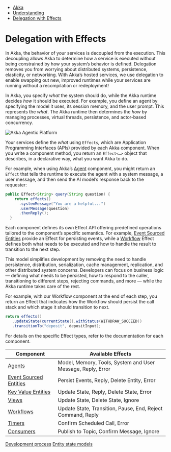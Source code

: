 <!-- <nav> -->
- [Akka](../index.html)
- [Understanding](index.html)
- [Delegation with Effects](declarative-effects.html)

<!-- </nav> -->

# Delegation with Effects

In Akka, the behavior of your services is decoupled from the execution. This decoupling allows Akka to determine how a service is executed without being constrained by how your system’s behavior is defined. Delegation removes you from worrying about distributed systems, persistence, elasticity, or networking. With Akka’s hosted services, we use delegation to enable swapping out new, improved runtimes while your services are running without a recompilation or redeployment!

In Akka, you specify *what* the system should do, while the Akka runtime decides *how* it should be executed. For example, you define an agent by specifying the model it uses, its session memory, and the user prompt. This represents the *what*. The Akka runtime then determines the *how* by managing processes, virtual threads, persistence, and actor-based concurrency.

![Akka Agentic Platform](_images/component-effects.png)


Your services define the *what* using `Effects`, which are Application Programming Interfaces (APIs) provided by each Akka component. When you write a component method, you return an `Effect<…​>` object that describes, in a declarative way, what you want Akka to do.

For example, when using Akka’s [Agent](../java/agents.html) component, you might return an `Effect` that tells the runtime to execute the agent with a system message, a user message, and then send the AI model’s response back to the requester:

```java
public Effect<String> query(String question) {
    return effects()
      .systemMessage("You are a helpful...")
      .userMessage(question)
      .thenReply();
  }
```
Each component defines its own Effect API offering predefined operations tailored to the component’s specific semantics. For example, [Event Sourced Entities](../java/event-sourced-entities.html) provide an Effect for persisting events, while a [Workflow](../java/workflows.html) Effect defines both what needs to be executed and how to handle the result to transition to the next step.

This model simplifies development by removing the need to handle persistence, distribution, serialization, cache management, replication, and other distributed system concerns. Developers can focus on business logic — defining what needs to be persisted, how to respond to the caller, transitioning to different steps, rejecting commands, and more — while the Akka runtime takes care of the rest.

For example, with our Workflow component at the end of each step, you return an Effect that indicates how the Workflow should persist the call stack and which stage it should transition to next.

```java
return effects()
   .updateState(currentState().withStatus(WITHDRAW_SUCCEED))
   .transitionTo("deposit", depositInput);
```
For details on the specific Effect types, refer to the documentation for each component.

| Component | Available Effects |
| --- | --- |
| [Agents](../java/agents.html#_effect_api) | Model, Memory, Tools, System and User Message,  Reply, Error |
| [Event Sourced Entities](../java/event-sourced-entities.html#_effect_api) | Persist Events, Reply, Delete Entity, Error |
| [Key Value Entities](../java/key-value-entities.html#_effect_api) | Update State, Reply, Delete State, Error |
| [Views](../java/views.html#_effect_api) | Update State, Delete State, Ignore |
| [Workflows](../java/workflows.html#_effect_api) | Update State, Transition, Pause, End, Reject Command, Reply |
| [Timers](../java/timed-actions.html#_effect_api) | Confirm Scheduled Call, Error |
| [Consumers](../java/consuming-producing.html#_effect_api) | Publish to Topic, Confirm Message, Ignore |

<!-- <footer> -->
<!-- <nav> -->
[Development process](development-process.html) [Entity state models](state-model.html)
<!-- </nav> -->

<!-- </footer> -->

<!-- <aside> -->

<!-- </aside> -->